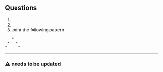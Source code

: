 ## Questions
1.
2.
3. print the following pattern
```
   *
 *   *
*     *
```
***
### ⚠️ needs to be updated
